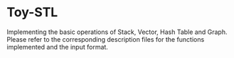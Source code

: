 # Toy-STL
Implementing the basic operations of Stack, Vector, Hash Table and Graph.<br />
Please refer to the corresponding description files for the functions implemented and the input format.
